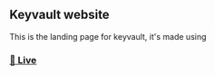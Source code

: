## Keyvault website
This is the landing page for keyvault, it's made using 

### [🚀 Live](https://keyvault.tech)
